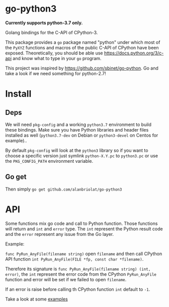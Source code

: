 # go-python3

**Currently supports python-3.7 only.**

Golang bindings for the C-API of CPython-3.

This package provides a ``go`` package named "python" under which most of the
``PyXYZ`` functions and macros of the public C-API of CPython have been
exposed. Theoretically, you should be able use https://docs.python.org/3/c-api
and know what to type in your ``go`` program.


This project was inspired by https://github.com/sbinet/go-python. Go and take a look if we need something for python-2.7!

# Install

## Deps

We will need `pkg-config` and a working `python3.7` environment to build these
bindings. Make sure you have Python libraries and header files installed as
well (`python3.7-dev` on Debian or `python3-devel` on Centos for example)..

By default `pkg-config` will look at the `python3` library so if you want to
choose a specific version just symlink `python-X.Y.pc` to `python3.pc` or use
the `PKG_CONFIG_PATH` environment variable.

## Go get

Then simply `go get github.com/alanbriolat/go-python3`

# API

Some functions mix go code and call to Python function. Those functions will
return and `int` and `error` type. The `int` represent the Python result code
and the `error` represent any issue from the Go layer.

Example:

`func PyRun_AnyFile(filename string)` open `filename` and then call CPython API
function `int PyRun_AnyFile(FILE *fp, const char *filename)`.

Therefore its signature is `func PyRun_AnyFile(filename string) (int, error)`,
the `int` represent the error code from the CPython `PyRun_AnyFile` function
and error will be set if we failed to open `filename`.

If an error is raise before calling th CPython function `int` default to `-1`.

Take a look at some [examples](examples)
